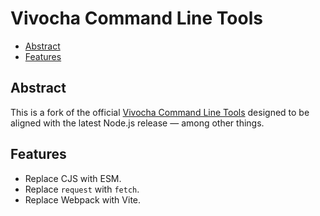 # Vivocha Command Line Tools

- [Abstract](#abstract)
- [Features](#features)

## Abstract

This is a fork of the official [Vivocha Command Line Tools](https://github.com/vivocha/vvc) designed to be aligned with the latest Node.js release — among other things.

## Features

- Replace CJS with ESM.
- Replace `request` with `fetch`.
- Replace Webpack with Vite.
